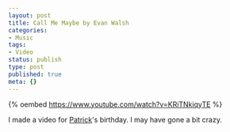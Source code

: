 ```yaml
---
layout: post
title: Call Me Maybe by Evan Walsh
categories:
- Music
tags:
- Video
status: publish
type: post
published: true
meta: {}
---
```


{% oembed https://www.youtube.com/watch?v=KRiTNkiqyTE %}

I made a video for [Patrick](http://patrickfiller.com)'s birthday. I may have gone a bit crazy.
